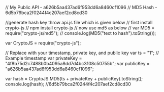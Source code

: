 ﻿// My Public API - a626b5aa437ad6f953dd6a8460cf1096
// MD5 Hash - 6d5b79bca2f0244f4c207aef2cd8cd30


//generate hash key throw api.js file which is given below
// first install crypto-js
// npm install crypto-js
// now use md5 as below
// var MD5 = require("crypto-js/md5"); 
// console.log(MD5("text to hash").toString());

var CryptoJS = require("crypto-js");

// Replace with your timestamp, private key, and public key
var ts = "1"; // Example timestamp
var privateKey = "4f8b75d2c7488b0b4095a8dd7d4bc3108c50755b"; 
var publicKey = "a626b5aa437ad6f953dd6a8460cf1096"; 

var hash = CryptoJS.MD5(ts + privateKey + publicKey).toString();
console.log(hash);
//6d5b79bca2f0244f4c207aef2cd8cd30